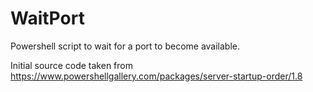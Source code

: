 # WaitPort
Powershell script to wait for a port to become available.

Initial source code taken from https://www.powershellgallery.com/packages/server-startup-order/1.8
